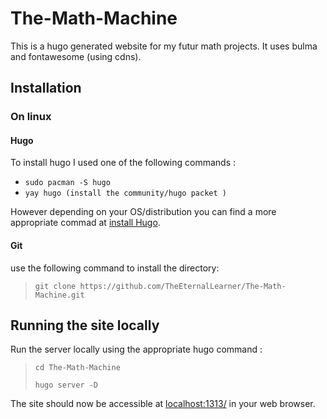 # The-Math-Machine

This is a hugo generated website for my futur math projects. It uses bulma and fontawesome (using cdns).

## Installation

### On linux

#### Hugo

To install hugo I used one of the following commands :
- `sudo pacman -S hugo`
- `yay hugo (install the community/hugo packet )`

However depending on your OS/distribution you can find a more appropriate commad at [install Hugo][1].

[1]: <https://gohugo.io/getting-started/installing/>

#### Git

use the following command to install the directory:
> `git clone https://github.com/TheEternalLearner/The-Math-Machine.git`

## Running the site locally

Run the server locally using the appropriate hugo command :
> `cd The-Math-Machine`
>
> `hugo server -D`

The site should now be accessible at [localhost:1313/][2] in your web browser.

[2]: <localhost:1313/>
